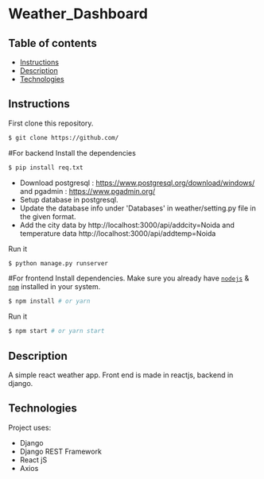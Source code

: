 # Weather_Dashboard

## Table of contents
* [Instructions](#Instructions)
* [Description](#Description)
* [Technologies](#Technologies)


## Instructions

First clone this repository.
```bash
$ git clone https://github.com/
```
#For backend
Install the dependencies
```bash
$ pip install req.txt
```
* Download postgresql : https://www.postgresql.org/download/windows/ and pgadmin : https://www.pgadmin.org/
* Setup database in postgresql.
* Update the database info under 'Databases' in weather/setting.py file in the given format.
* Add the city data by  http://localhost:3000/api/addcity=Noida and temperature data http://localhost:3000/api/addtemp=Noida



Run it
```bash
$ python manage.py runserver
```


#For frontend
Install dependencies. Make sure you already have [`nodejs`](https://nodejs.org/en/) & [`npm`](https://www.npmjs.com/) installed in your system.
```bash
$ npm install # or yarn
```

Run it
```bash
$ npm start # or yarn start
```

## Description
A simple react weather app. Front end is made in reactjs, backend in django. 
 
## Technologies
Project uses:
* Django
* Django REST Framework
* React jS
* Axios


